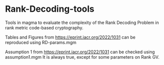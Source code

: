 # Rank-Decoding-tools
Tools in magma to evaluate the complexity of the Rank Decoding Problem in rank metric code-based cryptography.

Tables and Figures from https://eprint.iacr.org/2022/1031 can be reproduced using RD-params.mgm

Assumption 1 from https://eprint.iacr.org/2022/1031 can be checked using assumption1.mgm
It is always true, except for some parameters on Rank GV.